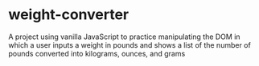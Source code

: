 # weight-converter

A project using vanilla JavaScript to practice manipulating the DOM in which a user inputs a weight in pounds and shows a list
of the number of pounds converted into kilograms, ounces, and grams
